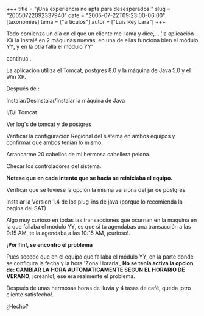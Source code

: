 +++
title = "¡Una experiencia no apta para desesperados!"
slug = "20050722092337940"
date = "2005-07-22T09:23:00-06:00"
[taxonomies]
tema = ["articulos"]
autor = ["Luis Rey Lara"]
+++

Todo comienza un día en el que un cliente me llama y dice,... 'la
aplicación XX la instalé en 2 máquinas nuevas, en una de ellas funciona
bien el módulo YY, y en la otra falla el módulo YY'

continua...

<!-- more -->
La aplicación utiliza el Tomcat, postgres 8.0 y la máquina de Java 5.0 y
el Win XP.

Después de :

Instalar/Desinstalar/Instalar la máquina de Java

I/D/I Tomcat

Ver log's de tomcat y de postgres

Verificar la configuración Regional del sistema en ambos equipos y
confirmar que ambos tenian lo mismo.

Arrancarme 20 cabellos de mi hermosa cabellera pelona.

Checar los controladores del sistema.

**Notese que en cada intento que se hacía se reiniciaba el equipo.**

Verificar que se tuviese la opción la misma versiona del jar de
postgres.

Instalar la Version 1.4 de los plug-ins de java (porque lo recomienda la
pagina del SAT)

Algo muy curioso en todas las transacciones que ocurrian en la máquina
en la que fallaba el módulo YY, es que si tu agendabas una transacción a
las 9:15 AM, te la agendaba a las 10:15 AM, ¡curioso!.

**¡Por fin!, se encontro el problema**

Pués secede que en el equipo que fallaba el módulo YY, en la parte donde
se configura la fecha y la hora 'Zona Horaria', **No se tenía activa la
opcion de: CAMBIAR LA HORA AUTOMATICAMENTE SEGUN EL HORARIO DE VERANO**,
¡creanlo!, ese era realmente el problema.

Después de unas hermosas horas de lluvia y 4 tasas de café, queda ¡otro
cliente satisfecho!.

¿Hecho?

